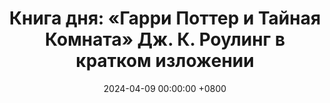 ---
title: "Книга дня: «Гарри Поттер и Тайная Комната» Дж. К. Роулинг в кратком изложении"
description: >-
  Ищете волшебное приключение? Книга Дж. К. Роулинг "Гарри Поттер и Тайная Комната" — это история магии, тайн и дружбы в Хогвартсе!
date: 2024-04-09 00:00:00 +0800
categories: [Мышление, Конспекты-книг]
tags:
  [
    гарри-поттер,
    тайная-комната,
    дж-к-роулинг,
    хогвартс,
    волшебный-мир,
    гарри-рон-гермиона,
    дамблдор,
    джинни-уизли,
    том-реддл,
    василиск,
    детская-литература,
    фэнтези,
    магические-существа,
    дневник-тома-реддла,
    гриффиндор,
    когтевран,
    пуффендуй,
    слизерин,
    квиддич,
    волшебные-заклинания,
    приключения,
    магия
  ]
image: 
alt: Книга Гарри Поттер и Тайная Комната Дж. К. Роулинг
fallback:
  - 
  - 
---